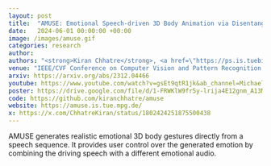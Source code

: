 ```yaml
---
layout: post
title:  "AMUSE: Emotional Speech-driven 3D Body Animation via Disentangled Latent Diffusion"
date:   2024-06-01 00:00:00 +00:00
image: /images/amuse.gif
categories: research
author: 
authors: "<strong>Kiran Chhatre</strong>, <a href=\"https://ps.is.tuebingen.mpg.de/person/rdanecek\">Radek Daněček</a>, <a href=\"https://ps.is.mpg.de/person/nathanasiou\">Nikos Athanasiou</a>, <a href=\"https://ps.is.mpg.de/person/gbecherini\">Giorgio Becherini</a>, <a href=\"https://www.kth.se/profile/chpeters\">Christopher Peters</a>, <a href=\"https://ps.is.tuebingen.mpg.de/person/black\">Michael J. Black</a>, <a href=\"https://sites.google.com/site/bolkartt\">Timo Bolkart</a>"
venue: "IEEE/CVF Conference on Computer Vision and Pattern Recognition (CVPR)"
arxiv: https://arxiv.org/abs/2312.04466
youtube: https://www.youtube.com/watch?v=gsEt9qtR1jk&ab_channel=MichaelBlack
poster: https://drive.google.com/file/d/1-FRWKlW9fr5y-lrija4E12gnm_A13MzN/view
code: https://github.com/kiranchhatre/amuse
website: https://amuse.is.tue.mpg.de/
x: https://x.com/ChhatreKiran/status/1802424251875500438
---
```

AMUSE generates realistic emotional 3D body gestures directly from a speech sequence. It provides user control over the generated emotion by combining the driving speech with a different emotional audio.